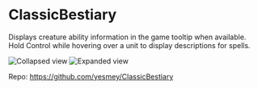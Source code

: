 # ClassicBestiary

Displays creature ability information in the game tooltip when available. Hold Control while hovering over a unit to display descriptions for spells.

![Collapsed view](assets/bestiary-collapse.png)
![Expanded view](assets/bestiary-expand.png)

Repo: https://github.com/yesmey/ClassicBestiary

